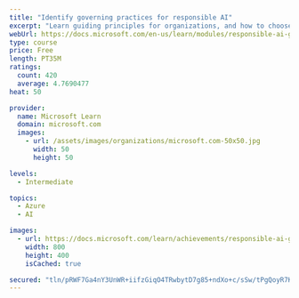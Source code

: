 ```yaml
---
title: "Identify governing practices for responsible AI"
excerpt: "Learn guiding principles for organizations, and how to choose and operationalize a governance system to responsibly and successfully use AI in the enterprise."
webUrl: https://docs.microsoft.com/en-us/learn/modules/responsible-ai-governing-practices/
type: course
price: Free
length: PT35M
ratings:
  count: 420
  average: 4.7690477
heat: 50

provider:
  name: Microsoft Learn
  domain: microsoft.com
  images:
    - url: /assets/images/organizations/microsoft.com-50x50.jpg
      width: 50
      height: 50

levels:
  - Intermediate

topics:
  - Azure
  - AI

images:
  - url: https://docs.microsoft.com/learn/achievements/responsible-ai-governing-practices-social.png
    width: 800
    height: 400
    isCached: true

secured: "tln/pRWF7Ga4nY3UnWR+iifzGiqO4TRwbytD7g85+ndXo+c/sSw/tPgQoyR7KPLIoMsOg/LRrWouYk/741V9LNF09ALmTOmWE7QU4BLn2ewJhzpkDH4ivTSXrZ4J/0ZXy/RZ0OHpL0GnGSzhYSAg9aMuWJ/t4q+ay/1kKt8X6HDxLmMbntAO1j/OC8sMZJC1Nb+ClqceN2ynOqSmO+/cCvPPJBGnGuPHWu/TLv+Npqj5pImbI7vY950L3CO52YhnwguqN8Qu7h2HO6rj5Ddn54zytugfWUJBlTgai6Kn5Q0H9T6RNRGf8G+Jf8X8u1CAQcnL3ECYut3ueoGsFcTfUB2l/6/XfRTj3rDQTR85tuSOT+jlcXGoqAYt4cgekk6IntWGyXb9g6ohXA25aeGz0ylMSBmfviSlCJSeonvI2XU=;8nhfdBIbk+tlOsn5pqmkZg=="
---
```


